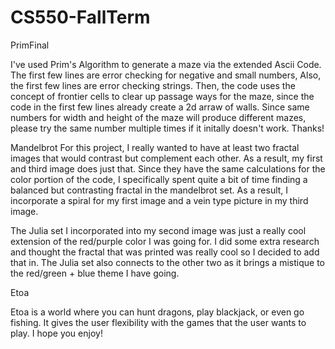 # CS550-FallTerm

PrimFinal

I've used Prim's Algorithm to generate a maze via the extended Ascii Code. The first few lines are error checking for negative and small numbers, Also, 
the first few lines are error checking strings. Then, the code uses the concept of frontier cells to clear up passage ways for the maze, since the 
code in the first few lines already create a 2d arraw of walls. 
Since same numbers for width and height of the maze will produce different mazes, please try the same number multiple times if it initally doesn't work. 
Thanks!

Mandelbrot
For this project, I really wanted to have at least two fractal images that would contrast but complement each other. As a result, my first and third 
image does just that. Since they have the same calculations for the color portion of the code, I specifically spent quite a bit of time finding a balanced
but contrasting fractal in the mandelbrot set. As a result, I incorporate a spiral for my first image and a vein type picture in my third image. 

The Julia set I incorporated into my second image was just a really cool extension of the red/purple color I was going for. I did some extra research and 
thought the fractal that was printed was really cool so I decided to add that in. The Julia set also connects to the other two as it brings a mistique to the 
red/green + blue theme I have going. 

Etoa

Etoa is a world where you can hunt dragons, play blackjack, or even go fishing. It gives the user flexibility with the games that the user wants to play. I hope you enjoy!

